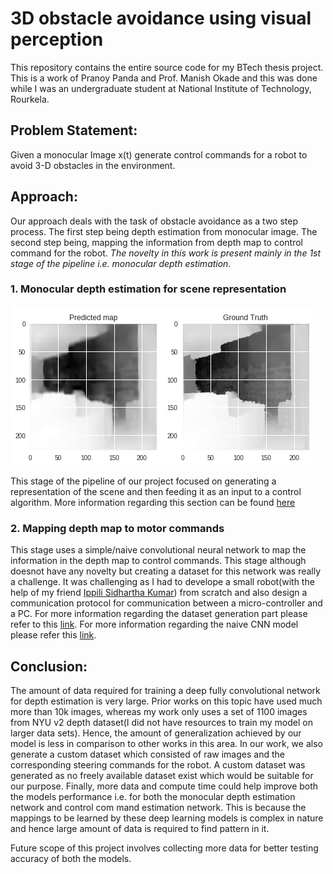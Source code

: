 # 3D obstacle avoidance using visual perception
This repository contains the entire source code for my BTech thesis project. This is a work of Pranoy Panda and Prof. Manish Okade and this was done while I was an undergraduate student at National Institute of Technology, Rourkela.

## Problem Statement: 
Given a monocular Image x(t) generate control commands for a robot to avoid 3-D obstacles in the environment.

## Approach:
Our approach deals with the task of obstacle avoidance as a two step process. The first step being depth estimation from monocular image. The second step being,
mapping the information from depth map to control command for the robot. *The novelty in this work is present mainly in the 1st stage of the pipeline i.e. monocular depth estimation.*

### 1. Monocular depth estimation for scene representation
![](./mono_depth_est/results/1.png )

This stage of the pipeline of our project focused on generating a representation of the scene and then feeding it as an input to a control algorithm. More information regarding this section can be found [here](https://github.com/pranoy-panda/BTech_project/blob/master/mono_depth_est/README.md#my-projects-readme)

### 2. Mapping depth map to motor commands
This stage uses a simple/naive convolutional neural network to map the information in the depth map to control commands. This stage although doesnot have any novelty but creating a dataset for this network was really a challenge. It was challenging as I had to develope a small robot(with the help of my friend [Ippili Sidhartha Kumar](https://www.linkedin.com/in/ippili-sidhartha-kumar-307443112/)) from scratch and also design a communication protocol for communication between a micro-controller and a PC.
For more information regarding the dataset generation part please refer to this [link](https://github.com/pranoy-panda/BTech_project/blob/master/Dataset_generation_planning/README.md). For more information regarding the naive CNN model please refer this [link](https://github.com/pranoy-panda/BTech_project/blob/master/naive_network_planning/README.md).

## Conclusion:
The amount of data required for training a deep fully convolutional network for
depth estimation is very large. Prior works on this topic have used much more than
10k images, whereas my work only uses a set of 1100 images from NYU v2 depth
dataset(I did not have resources to train my model on larger data sets). Hence, the amount of generalization achieved by our model is less in comparison to other works in this area.
In our work, we also generate a custom dataset which consisted of raw images
and the corresponding steering commands for the robot. A custom dataset was generated as no freely available dataset exist which would be suitable for our purpose.
Finally, more data and compute time could help improve both the models performance i.e. for both the monocular depth estimation network and control com
mand estimation network. This is because the mappings to be learned by these deep
learning models is complex in nature and hence large amount of data is required to
find pattern in it.

Future scope of this project involves collecting more data for better testing accuracy of both the models.
